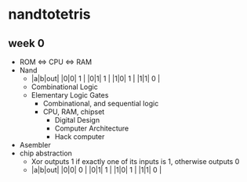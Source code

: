 # nandtotetris
## week 0
- ROM <=> CPU <=> RAM
- Nand
    -   |a|b|out|
        |0|0| 1 |
        |0|1| 1 |
        |1|0| 1 |
        |1|1| 0 |
    - Combinational Logic
    - Elementary Logic Gates
        - Combinational, and sequential logic
        - CPU, RAM, chipset
            - Digital Design
            - Computer Architecture
            - Hack computer
- Asembler
- chip abstraction
    - Xor outputs 1 if exactly one of its inputs is 1,
    otherwise outputs 0
    -   |a|b|out|
        |0|0| 0 |
        |0|1| 1 |
        |1|0| 1 |
        |1|1| 0 |
